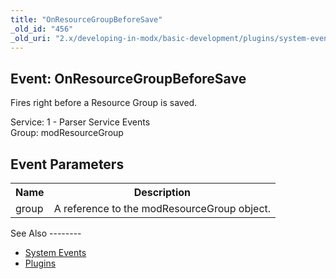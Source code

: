 ```yaml
---
title: "OnResourceGroupBeforeSave"
_old_id: "456"
_old_uri: "2.x/developing-in-modx/basic-development/plugins/system-events/onresourcegroupbeforesave"
---
```


Event: OnResourceGroupBeforeSave
--------------------------------

Fires right before a Resource Group is saved.

Service: 1 - Parser Service Events   
Group: modResourceGroup

Event Parameters
----------------

<table><tbody><tr><th>Name</th><th>Description</th></tr><tr><td>group</td><td>A reference to the modResourceGroup object.</td></tr></tbody></table>See Also
--------

- [System Events](developing-in-modx/basic-development/plugins/system-events "System Events")
- [Plugins](developing-in-modx/basic-development/plugins "Plugins")